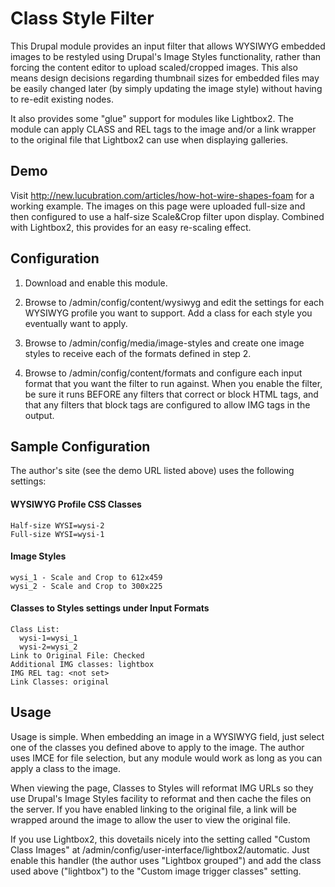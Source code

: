 Class Style Filter
==================

This Drupal module provides an input filter that allows WYSIWYG embedded images
to be restyled using Drupal's Image Styles functionality, rather than forcing
the content editor to upload scaled/cropped images. This also means design
decisions regarding thumbnail sizes for embedded files may be easily changed
later (by simply updating the image style) without having to re-edit existing
nodes.

It also provides some "glue" support for modules like Lightbox2. The module
can apply CLASS and REL tags to the image and/or a link wrapper to the original
file that Lightbox2 can use when displaying galleries.

Demo
----
Visit http://new.lucubration.com/articles/how-hot-wire-shapes-foam for a
working example. The images on this page were uploaded full-size and then
configured to use a half-size Scale&Crop filter upon display. Combined with
Lightbox2, this provides for an easy re-scaling effect.

Configuration
-------------
1. Download and enable this module.

2. Browse to /admin/config/content/wysiwyg and edit the settings for each
   WYSIWYG profile you want to support. Add a class for each style you
   eventually want to apply.

3. Browse to /admin/config/media/image-styles and create one image styles to
   receive each of the formats defined in step 2.

4. Browse to /admin/config/content/formats and configure each input format that
   you want the filter to run against. When you enable the filter, be sure it
   runs BEFORE any filters that correct or block HTML tags, and that any filters
   that block tags are configured to allow IMG tags in the output.
   
Sample Configuration
--------------------
The author's site (see the demo URL listed above) uses the following settings:

#### WYSIWYG Profile CSS Classes

    Half-size WYSI=wysi-2
    Full-size WYSI=wysi-1

#### Image Styles

    wysi_1 - Scale and Crop to 612x459
    wysi_2 - Scale and Crop to 300x225

#### Classes to Styles settings under Input Formats

    Class List:
      wysi-1=wysi_1
      wysi-2=wysi_2
    Link to Original File: Checked
    Additional IMG classes: lightbox
    IMG REL tag: <not set>
    Link Classes: original
     
Usage
-----
Usage is simple. When embedding an image in a WYSIWYG field, just select one of
the classes you defined above to apply to the image. The author uses IMCE
for file selection, but any module would work as long as you can apply a class
to the image.

When viewing the page, Classes to Styles will reformat IMG URLs so they use
Drupal's Image Styles facility to reformat and then cache the files on the
server. If you have enabled linking to the original file, a link will be wrapped
around the image to allow the user to view the original file.

If you use Lightbox2, this dovetails nicely into the setting called
"Custom Class Images" at /admin/config/user-interface/lightbox2/automatic.
Just enable this handler (the author uses "Lightbox grouped") and add the class
used above ("lightbox") to the "Custom image trigger classes" setting.
